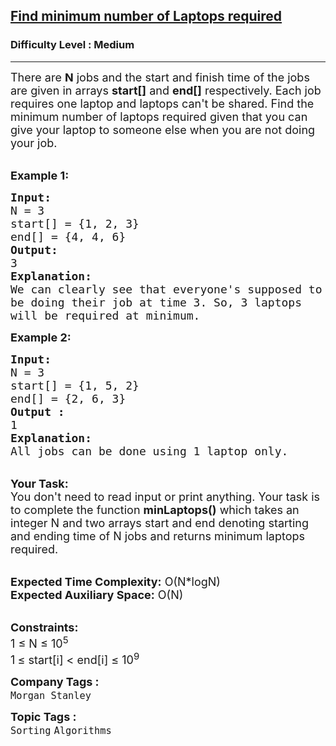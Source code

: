 <h2><a href="https://practice.geeksforgeeks.org/problems/find-minimum-number-of-laptops-required--170645/1">Find minimum number of Laptops required</a></h2><h3>Difficulty Level : Medium</h3><hr><div class="problems_problem_content__Xm_eO"><p><span style="font-size:18px">There are <strong>N</strong>&nbsp;jobs and the start and finish time of the jobs are given in arrays <strong>start[]</strong> and <strong>end[]</strong> respectively. Each job requires one laptop and laptops can't be shared. Find the minimum number of laptops required given that you can give your laptop to someone else when you are not doing your job.</span></p>

<p><br>
<span style="font-size:18px"><strong>Example 1:</strong></span></p>

<pre><span style="font-size:18px"><strong>Input:
</strong>N = 3
start[] = {1, 2, 3}
end[] = {4, 4, 6}
<strong>Output:
</strong>3
<strong>Explanation:</strong>
We can clearly see that everyone's supposed to
be doing their job at time 3. So, 3 laptops
will be required at minimum.</span>
</pre>

<p><span style="font-size:18px"><strong>Example 2:</strong></span></p>

<pre><span style="font-size:18px"><strong>Input:
</strong>N = 3
start[] = {1, 5, 2}
end[] = {2, 6, 3}
<strong>Output :</strong>
1
<strong>Explanation:</strong>
All jobs can be done using 1 laptop only.
</span></pre>

<p><br>
<span style="font-size:18px"><strong>Your Task:&nbsp;&nbsp;</strong><br>
You don't need to read input or print anything. Your task is to complete the function&nbsp;<strong>minLaptops()</strong>&nbsp;which takes an integer N and two arrays start and end denoting starting and ending time of N jobs and returns minimum laptops required.</span></p>

<p><br>
<span style="font-size:18px"><strong>Expected Time Complexity:</strong>&nbsp;O(N*logN)<br>
<strong>Expected Auxiliary Space:</strong>&nbsp;O(N)</span></p>

<p><br>
<span style="font-size:18px"><strong>Constraints:</strong><br>
1 ≤ N&nbsp;≤ 10<sup>5&nbsp;</sup><br>
1<sup>&nbsp;</sup>≤ start[i] &lt; end[i] ≤ 10<sup>9</sup></span></p>
</div><p><span style=font-size:18px><strong>Company Tags : </strong><br><code>Morgan Stanley</code>&nbsp;<br><p><span style=font-size:18px><strong>Topic Tags : </strong><br><code>Sorting</code>&nbsp;<code>Algorithms</code>&nbsp;